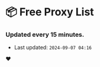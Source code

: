 # :package: Free Proxy List
### Updated every 15 minutes.

- Last updated: `2024-09-07 04:16`

:heart:
